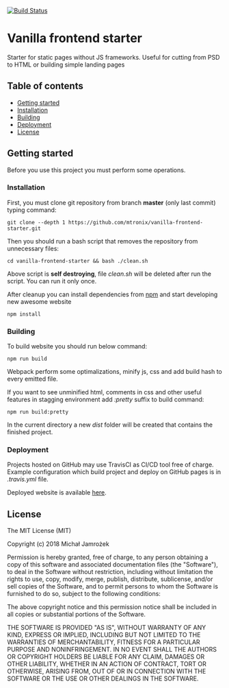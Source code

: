 [![Build Status](https://travis-ci.org/mtronix/vanilla-frontend-starter.svg?branch=master)](https://travis-ci.org/mtronix/vanilla-frontend-starter)

# Vanilla frontend starter
Starter for static pages without JS frameworks. Useful for cutting from PSD to HTML or building simple landing pages


## Table of contents

- [Getting started](#getting-started)
- [Installation](#installation)
- [Building](#building)
- [Deployment](#deployment)
- [License](#license)

## Getting started

Before you use this project you must perform some operations.

### Installation

First, you must clone git repository from branch **master** (only last commit) typing command:
```
git clone --depth 1 https://github.com/mtronix/vanilla-frontend-starter.git
```

Then you should run a bash script that removes the repository from unnecessary files:
```
cd vanilla-frontend-starter && bash ./clean.sh
```
Above script is __self destroying__, file *clean.sh* will be deleted after run the script.
You can run it only once.

After cleanup you can install dependencies from [npm](https://npmjs.com/) and start developing new awesome website
```
npm install
```

### Building
To build website you should run below command:

```
npm run build
```
Webpack perform some optimalizations, minify js, css and add build hash to every emitted file.

If you want to see unminified html, comments in css and other useful features in stagging environment add *:pretty* suffix to build command:

```
npm run build:pretty
```

In the current directory a new *dist* folder will be created that contains the finished project.

### Deployment
Projects hosted on GitHub may use TravisCI as CI/CD tool free of charge.
Example configuration which build project and deploy on GitHub pages is in *.travis.yml* file.


Deployed website is available [here](http://vanilla-frontend-starter.github.mtronix.pl).

## License

The MIT License (MIT)

Copyright (c) 2018 Michał Jamrożek

Permission is hereby granted, free of charge, to any person obtaining a copy
of this software and associated documentation files (the "Software"), to deal
in the Software without restriction, including without limitation the rights
to use, copy, modify, merge, publish, distribute, sublicense, and/or sell
copies of the Software, and to permit persons to whom the Software is
furnished to do so, subject to the following conditions:

The above copyright notice and this permission notice shall be included in
all copies or substantial portions of the Software.

THE SOFTWARE IS PROVIDED "AS IS", WITHOUT WARRANTY OF ANY KIND, EXPRESS OR
IMPLIED, INCLUDING BUT NOT LIMITED TO THE WARRANTIES OF MERCHANTABILITY,
FITNESS FOR A PARTICULAR PURPOSE AND NONINFRINGEMENT.  IN NO EVENT SHALL THE
AUTHORS OR COPYRIGHT HOLDERS BE LIABLE FOR ANY CLAIM, DAMAGES OR OTHER
LIABILITY, WHETHER IN AN ACTION OF CONTRACT, TORT OR OTHERWISE, ARISING FROM,
OUT OF OR IN CONNECTION WITH THE SOFTWARE OR THE USE OR OTHER DEALINGS IN
THE SOFTWARE.